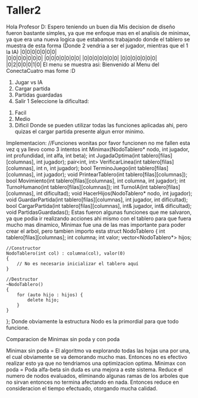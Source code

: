 # Taller2
Hola Profesor D: Espero teniendo un buen dia
Mis decision de diseño fueron bastante simples, ya que me enfoque mas en el analisis de minimax, ya que era una nueva logica que estabamos trabajando donde el tablero se muestra de esta forma (Donde 2 vendria a ser el jugador, mientras que el 1 la IA)
|0|0|0|0|0|0|0|                         
|0|0|0|0|0|0|0|
|0|0|0|0|0|0|0|
|0|0|0|0|0|0|0|
|0|0|0|0|0|0|0|
|0|2|0|0|0|1|0|
El menu se muestra asi:
Bienvenido al Menu del ConectaCuatro mas fome :D 
1) Jugar vs IA
2) Cargar partida
3) Partidas guardadas
4) Salir
1
Seleccione la dificultad:
1. Facil
2. Medio
3. Dificil
Donde se pueden utilizar todas las funciones aplicadas ahi, pero quizas el cargar partida presente algun error minimo.

Implementacion: 
//Funciones wonitas por favor funcionen no me fallen esta vez q ya llevo como 3 intentos
int Minimax(NodoTablero* nodo, int jugador, int profundidad, int alfa, int beta);
int JugadaOptima(int tablero[filas][columnas], int jugador);
pair<int, int> VerificarLinea(int tablero[filas][columnas], int n, int jugador);
bool TerminoJuego(int tablero[filas][columnas], int jugador);
void PrintearTablero(int tablero[filas][columnas]);
bool Movimiento(int tablero[filas][columnas], int columna, int jugador);
int TurnoHumano(int tablero[filas][columnas]);
int TurnoIA(int tablero[filas][columnas], int dificultad);
void HacerHijos(NodoTablero* nodo, int jugador);
void GuardarPartida(int tablero[filas][columnas], int jugador, int dificultad);
bool CargarPartida(int tablero[filas][columnas], int& jugador, int& dificultad);
void PartidasGuardadas();
Estas fueron algunas funciones que me salvaron, ya que podia ir realizando acciones ahi mismo con el tablero para que fuera mucho mas dinamico, Minimax fue una de las mas importante para poder crear el arbol, pero tambien importo esta
struct NodoTablero 
{
    int tablero[filas][columnas];
    int columna;
    int valor;
    vector<NodoTablero*> hijos;

    //Constructor
    NodoTablero(int col) : columna(col), valor(0) 
    {
        // No es necesario inicializar el tablero aquí
    }

    //Destructor
    ~NodoTablero() 
    {
        for (auto hijo : hijos) {
            delete hijo;
        }
    }
};
Donde obviamente la estructura Nodo es la primordial para que todo funcione.

Comparacion de Minimax sin poda y con poda

Minimax sin poda = El algoritmo va explorando todas las hojas una por una, el cual obviamente se va demorando mucho mas. Entonces no es efectivo realizar esto ya que no tendriamos una optimizacion optima. 
Minimax con poda = Poda alfa-beta sin duda es una mejora a este sistema. Reduce el numero de nodos evaluados, eliminando algunas ramas de los arboles que no sirvan entonces no termina afectando en nada. Entonces reduce en consideracion el tiempo efectuado, otorgando mucha calidad.

